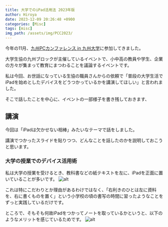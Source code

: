 ```yaml
---
title: 大学でのiPad活用法 2023年版
author: Hiroya
date: 2023-12-09 20:26:48 +0900
categories: [Misc]
tags: [misc]
img_path: /assets/img/PCC2023/
---
```


今年の11月、[九州PCカンファレンス in 九州大学](https://kyushu.seikyou.ne.jp/pcc2023/)に参加してきました。

大学生協の九州ブロックが主催しているイベントで、小中高の教員や学生、企業の方々が集まって教育にまつわることを議論するイベントです。

私は今回、お世話になっている生協の職員さんからの依頼で「普段の大学生活でiPadを始めとしたデバイスをどうつかっているかを講演してほしい」と言われました。

そこで話したことを中心に、イベントの一部様子を書き残しておきます、

## 講演
今回は「iPadは欠かせない相棒」みたいなテーマで話をしました。

講演でつかったスライドを貼りつつ、どんなことを話したのかを説明しておこうと思います。

### 大学の授業でのデバイス活用術
私は大学の授業を受けるとき、教科書などの紙テキストを左に、iPadを正面に置いていることが多いです。
![alt](PCC_Slide_04.PNG)

これは特にこだわりとか理由があるわけではなく、「右利きのひとは左に資料を、右に書くものを置く」という小学校の頃の書写の時間に習ったようなことをずっと実践しているだけです。

ところで、そもそも何故iPadをつかってノートを取っているかというと、以下のようなメリットを感じているためです。
![alt](PCC_Slide_05.PNG)

